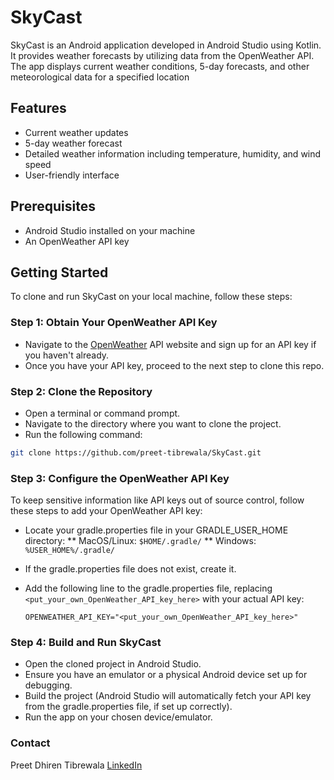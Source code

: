 # SkyCast

SkyCast is an Android application developed in Android Studio using Kotlin. It provides weather forecasts by utilizing data from the OpenWeather API. The app displays current weather conditions, 5-day forecasts, and other meteorological data for a specified location

## Features

- Current weather updates
- 5-day weather forecast
- Detailed weather information including temperature, humidity, and wind speed
- User-friendly interface

## Prerequisites

- Android Studio installed on your machine
- An OpenWeather API key

## Getting Started

To clone and run SkyCast on your local machine, follow these steps:

### Step 1: Obtain Your OpenWeather API Key

- Navigate to the [OpenWeather](https://openweathermap.org/api) API website and sign up for an API key if you haven't already.
- Once you have your API key, proceed to the next step to clone this repo.

### Step 2: Clone the Repository

- Open a terminal or command prompt.
- Navigate to the directory where you want to clone the project.
- Run the following command:

```bash
git clone https://github.com/preet-tibrewala/SkyCast.git
```

### Step 3: Configure the OpenWeather API Key

To keep sensitive information like API keys out of source control, follow these steps to add your OpenWeather API key:

- Locate your gradle.properties file in your GRADLE_USER_HOME directory:
  ** MacOS/Linux: `$HOME/.gradle/`
  ** Windows: `%USER_HOME%/.gradle/`

- If the gradle.properties file does not exist, create it.

- Add the following line to the gradle.properties file, replacing `<put_your_own_OpenWeather_API_key_here>` with your actual API key:
  ```text
  OPENWEATHER_API_KEY="<put_your_own_OpenWeather_API_key_here>"
  ```

### Step 4: Build and Run SkyCast

- Open the cloned project in Android Studio.
- Ensure you have an emulator or a physical Android device set up for debugging.
- Build the project (Android Studio will automatically fetch your API key from the gradle.properties file, if set up correctly).
- Run the app on your chosen device/emulator.

### Contact

Preet Dhiren Tibrewala
[LinkedIn](https://www.linkedin.com/in/preettibrewala/)
